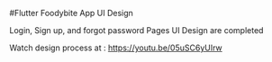 #Flutter Foodybite App UI Design 

Login, Sign up, and forgot password Pages UI Design are completed

Watch design process at : https://youtu.be/05uSC6yUIrw
